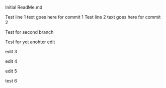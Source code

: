 Initial ReadMe.md

Test line 1 text goes here for commit 1
Test line 2 text goes here for commit 2


Test for second branch

Test for yet anohter edit

edit 3

edit 4

edit 5

test 6
